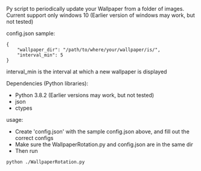 Py script to periodically update your Wallpaper from a folder of images. Current support only windows 10 (Earlier version of windows may work, but not tested)

config.json sample:
```
{
    "wallpaper_dir": "/path/to/where/your/wallpaper/is/",
    "interval_min": 5
}
```
interval_min is the interval at which a new wallpaper is displayed

Dependencies (Python libraries):
* Python 3.8.2 (Earlier versions may work, but not tested)
* json
* ctypes

usage:
* Create 'config.json' with the sample config.json above, and fill out the correct configs
* Make sure the WallpaperRotation.py and config.json are in the same dir
* Then run
```
python ./WallpaperRotation.py
```